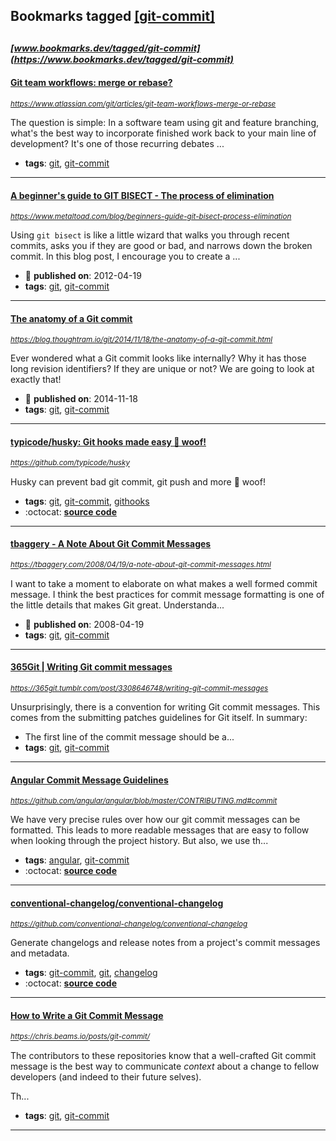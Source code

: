 ## Bookmarks tagged [[git-commit]](https://www.bookmarks.dev/search?q=[git-commit])

_<sup><sup>[www.bookmarks.dev/tagged/git-commit](https://www.bookmarks.dev/tagged/git-commit)</sup></sup>_
---
#### [Git team workflows: merge or rebase?](https://www.atlassian.com/git/articles/git-team-workflows-merge-or-rebase)
_<sup>https://www.atlassian.com/git/articles/git-team-workflows-merge-or-rebase</sup>_

The question is simple: In a software team using git and feature branching, what's the best way to incorporate finished work back to your main line of development? It's one of those recurring debates ...
* **tags**: [git](../tagged/git.md), [git-commit](../tagged/git-commit.md)
---
#### [A beginner's guide to GIT BISECT - The process of elimination](https://www.metaltoad.com/blog/beginners-guide-git-bisect-process-elimination)
_<sup>https://www.metaltoad.com/blog/beginners-guide-git-bisect-process-elimination</sup>_

Using `git bisect` is like a little wizard that walks you through recent commits, asks you if they are good or bad, and narrows down the broken commit.  In this blog post, I encourage you to create a ...
* :calendar: **published on**: 2012-04-19
* **tags**: [git](../tagged/git.md), [git-commit](../tagged/git-commit.md)
---
#### [The anatomy of a Git commit](https://blog.thoughtram.io/git/2014/11/18/the-anatomy-of-a-git-commit.html)
_<sup>https://blog.thoughtram.io/git/2014/11/18/the-anatomy-of-a-git-commit.html</sup>_

Ever wondered what a Git commit looks like internally? Why it has those long revision identifiers? If they are unique or not? We are going to look at exactly that!
* :calendar: **published on**: 2014-11-18
* **tags**: [git](../tagged/git.md), [git-commit](../tagged/git-commit.md)
---
#### [typicode/husky: Git hooks made easy 🐶 woof!](https://github.com/typicode/husky)
_<sup>https://github.com/typicode/husky</sup>_

Husky can prevent bad git commit, git push and more 🐶 woof!
* **tags**: [git](../tagged/git.md), [git-commit](../tagged/git-commit.md), [githooks](../tagged/githooks.md)
* :octocat: **[source code](https://github.com/typicode/husky)**
---
#### [tbaggery - A Note About Git Commit Messages](https://tbaggery.com/2008/04/19/a-note-about-git-commit-messages.html)
_<sup>https://tbaggery.com/2008/04/19/a-note-about-git-commit-messages.html</sup>_

I want to take a moment to elaborate on what makes a well formed commit message. I think the best practices for commit message formatting is one of the little details that makes Git great. Understanda...
* :calendar: **published on**: 2008-04-19
* **tags**: [git](../tagged/git.md), [git-commit](../tagged/git-commit.md)
---
#### [365Git | Writing Git commit messages](https://365git.tumblr.com/post/3308646748/writing-git-commit-messages)
_<sup>https://365git.tumblr.com/post/3308646748/writing-git-commit-messages</sup>_

Unsurprisingly, there is a convention for writing Git commit messages. This comes from the submitting patches guidelines for Git itself. In summary:

* The first line of the commit message should be a...
* **tags**: [git](../tagged/git.md), [git-commit](../tagged/git-commit.md)
---
#### [Angular Commit Message Guidelines](https://github.com/angular/angular/blob/master/CONTRIBUTING.md#commit)
_<sup>https://github.com/angular/angular/blob/master/CONTRIBUTING.md#commit</sup>_

We have very precise rules over how our git commit messages can be formatted. This leads to more readable messages that are easy to follow when looking through the project history. But also, we use th...
* **tags**: [angular](../tagged/angular.md), [git-commit](../tagged/git-commit.md)
* :octocat: **[source code](https://github.com/angular/angular/blob/master/CONTRIBUTING.md)**
---
#### [conventional-changelog/conventional-changelog](https://github.com/conventional-changelog/conventional-changelog)
_<sup>https://github.com/conventional-changelog/conventional-changelog</sup>_

Generate changelogs and release notes from a project's commit messages and metadata.
* **tags**: [git-commit](../tagged/git-commit.md), [git](../tagged/git.md), [changelog](../tagged/changelog.md)
* :octocat: **[source code](https://github.com/conventional-changelog/conventional-changelog)**
---
#### [How to Write a Git Commit Message](https://chris.beams.io/posts/git-commit/)
_<sup>https://chris.beams.io/posts/git-commit/</sup>_

The contributors to these repositories know that a well-crafted Git commit message is the best way to communicate _context_ about a change to fellow developers (and indeed to their future selves).

Th...
* **tags**: [git](../tagged/git.md), [git-commit](../tagged/git-commit.md)
---
